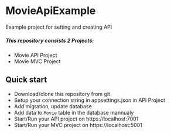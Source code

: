 # MovieApiExample
Example project for setting and creating API

<h5> This repository consists 2 Projects: </h3>

<ul>
   <li> Movie API Project </li>
   <li> Movie MVC Project </li>
</ul>

## Quick start

* Download/clone this repository from git
* Setup your connection string in appsettings.json in API Project
* Add migration, update database
* Add data to `Movie` table in the database mannualy
* Start/Run your API project on https://localhost:7001
* Start/Run your MVC project on https://localhost:5001
